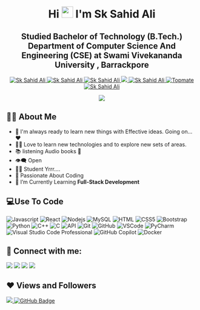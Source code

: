 

<h1 align="center">Hi <img src="https://raw.githubusercontent.com/MartinHeinz/MartinHeinz/master/wave.gif" width="30px"> I'm <b>Sk Sahid Ali</b></h1>

<h2 align="center"><b>Studied Bachelor of Technology (B.Tech.) Department of Computer Science And Engineering (CSE) at Swami Vivekananda University , Barrackpore</b></h2> 
<p align="center">  
    <a href="https://www.youtube.com" target="_blank">
  <img src="https://img.shields.io/badge/YouTube-FF0000?style=for-the-badge&logo=youtube&logoColor=white" alt="Sk Sahid Ali" />
 </a> 
 <a href="https://www.linkedin.com/in/sk-sahid-ali" target="_blank">
  <img src="https://img.shields.io/badge/LinkedIn-0077B5?style=for-the-badge&logo=linkedin&logoColor=white" alt="Sk Sahid Ali"/>
 </a>
 <a href="https://github.com/Sahid-Ali" target="_blank">
  <img src="https://img.shields.io/badge/GitHub-181717?style=for-the-badge&logo=github&logoColor=white" alt="Sk Sahid Ali" />
 </a>
 <a href="https://twitter.com" target="_blank">
  <img src="https://img.shields.io/badge/Twitter-1DA1F2?style=for-the-badge&logo=twitter&logoColor=white" />
 </a>
 <a href="https://www.instagram.com/_sahid___ali_/" target="_blank">
  <img src="https://img.shields.io/badge/Instagram-fe4164?style=for-the-badge&logo=instagram&logoColor=white" alt="Sk Sahid Ali" />
 </a> 
    <a href="#" target="blank">
  <img src="https://img.shields.io/badge/Topmate-009933?style=for-the-badge&logo=appveyor&logoColor=white" alt="Topmate" />
 </a>
   <a href="https://sksahidali012gmail.com" target="_blank">
  <img src="https://img.shields.io/badge/Email-D14836?style=for-the-badge&logo=gmail&logoColor=white" alt="Sk Sahid Ali" />
 </a> 
</p>


<p align="center">
  <img src="https://readme-typing-svg.herokuapp.com?color=%2336BCF7&size=25&center=true&vCenter=true&width=600&lines=Welcome+to+my+GitHub+Profile!;Tech+Enthusiast+%7C+Developer+%7C+Learner;Always+Open+to+Collaboration+🤝" />
</p>

## 🙋‍♂️ About Me

- 🥋  I'm always ready to learn new things with Effective ideas. Going on... ❤️
- 👨‍💻 Love to learn new technologies and to explore new sets of areas.
- 📚 listening Audio books 🫶
- 👁‍🗨 Open 
- 👨‍🏫 Student Yrrr....
- 🚀 Passionate About Coding
- 📘 I’m Currently Learning **Full-Stack Development**

## 💻Use To Code

![Javascript](https://img.shields.io/badge/Javascript-F0DB4F?style=for-the-badge&labelColor=black&logo=javascript&logoColor=F0DB4F)
![React](https://img.shields.io/badge/-React-61DBFB?style=for-the-badge&labelColor=black&logo=react&logoColor=61DBFB)
![Nodejs](https://img.shields.io/badge/Nodejs-3C873A?style=for-the-badge&labelColor=black&logo=node.js&logoColor=3C873A)
![MySQL](https://img.shields.io/badge/MySQL-lightgrey?logo=mysql&style=for-the-badge&logoColor=white&labelColor=blue)
![HTML](https://img.shields.io/badge/HTML5-E34F26?style=for-the-badge&logo=html5&logoColor=white)
![CSS5](https://img.shields.io/badge/CSS5-1572B6?style=for-the-badge&logo=css3&logoColor=white)
![Bootstrap](https://img.shields.io/badge/Bootstrap-563D7C?style=for-the-badge&logo=bootstrap&logoColor=white)
![Python](https://img.shields.io/badge/Python-3776AB?style=for-the-badge&logo=python&logoColor=white)
![C++](https://img.shields.io/badge/C++-00599C?style=for-the-badge&logo=c%2B%2B&logoColor=white)
![C](https://img.shields.io/badge/C-00599C?style=for-the-badge&logo=c&logoColor=white)
![API](https://img.shields.io/badge/API-008000?style=for-the-badge)
![Git](https://img.shields.io/badge/Git-F05032?style=for-the-badge&logo=git&logoColor=white)
![GitHub](https://img.shields.io/badge/GitHub-181717?style=for-the-badge&logo=github&logoColor=white)
![VSCode](https://img.shields.io/badge/Visual_Studio-0078d7?style=for-the-badge&logo=visual%20studio&logoColor=white)
![PyCharm](https://img.shields.io/badge/PyCharm-000000?style=for-the-badge&logo=pycharm&logoColor=white)
![Visual Studio Code Professional](https://img.shields.io/badge/VS_Code_Professional-007ACC?style=for-the-badge&logo=visual-studio-code&logoColor=white)
![GitHub Copilot](https://img.shields.io/badge/GitHub_Copilot-000000?style=for-the-badge&logo=github&logoColor=white)
![Docker](https://img.shields.io/badge/Docker-2496ED?style=for-the-badge&logo=docker&logoColor=white)




## 📧 Connect with me:
<p align="left">

<a href = "https://www.linkedin.com/in/sk-sahid-ali" target="_main"><img src="https://img.icons8.com/fluent/48/000000/linkedin.png"/></a>
<a href = "#"><img src="https://img.icons8.com/fluent/48/000000/twitter.png"/></a>
<a href = "https://www.instagram.com/_sahid___ali_/"><img src="https://img.icons8.com/fluent/48/000000/instagram-new.png"/></a>
<a href="https://www.youtube.com" target="_blank"><img src="https://img.icons8.com/color/48/000000/youtube-play.png"/></a>

</p>




## ❤ Views and Followers
<a href="#">
    <img src="https://komarev.com/ghpvc/?username=Sahid-Ali">
</a>
<a href="https://github.com/Sahid-Ali?tab=followers"><img src="https://img.shields.io/github/followers/Sahid-Ali?label=Followers&style=social" alt="GitHub Badge"></a>
